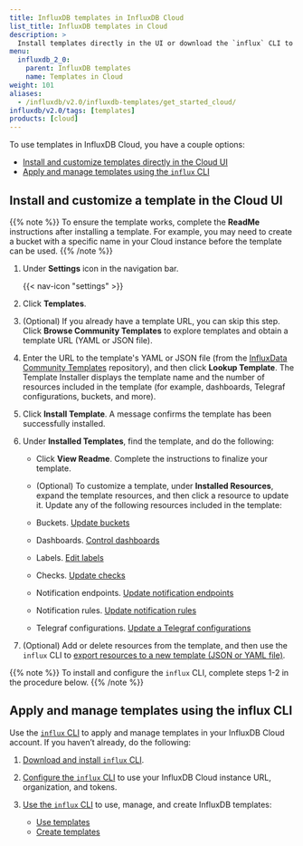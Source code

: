 ```yaml
---
title: InfluxDB templates in InfluxDB Cloud
list_title: InfluxDB templates in Cloud
description: >
  Install templates directly in the UI or download the `influx` CLI to apply and manage InfluxDB templates in your InfluxDB Cloud account.
menu:
  influxdb_2_0:
    parent: InfluxDB templates
    name: Templates in Cloud
weight: 101
aliases:
  - /influxdb/v2.0/influxdb-templates/get_started_cloud/
influxdb/v2.0/tags: [templates]
products: [cloud]
---
```


To use templates in InfluxDB Cloud, you have a couple options:

- [Install and customize templates directly in the Cloud UI](#install-and-customize-a-template-in-the-cloud-ui)
- [Apply and manage templates using the `influx` CLI](#apply-and-manage-templates-using-the-influx-cli)

## Install and customize a template in the Cloud UI

{{% note %}}
To ensure the template works, complete the **ReadMe** instructions after installing a template. For example, you may need to create a bucket with a specific name in your Cloud instance before the template can be used.
{{% /note %}}

1. Under **Settings** icon in the navigation bar.

    {{< nav-icon "settings" >}}

2. Click **Templates**.
3. (Optional) If you already have a template URL, you can skip this step. Click **Browse Community Templates** to explore templates and obtain a template URL (YAML or JSON file).
4. Enter the URL to the template's YAML or JSON file (from the [InfluxData Community Templates](https://github.com/influxdata/community-templates) repository), and then click **Lookup Template**.
The Template Installer displays the template name and the number of resources included in the template (for example, dashboards, Telegraf configurations, buckets, and more).
5. Click **Install Template**. A message confirms the template has been successfully installed.
6. Under **Installed Templates**, find the template, and do the following:
   - Click **View Readme**. Complete the instructions to finalize your template.
   - (Optional) To customize a template, under **Installed Resources**, expand the template resources, and then click a resource to update it. Update any of the following resources included in the template:

    - Buckets. [Update buckets](/influxdb/v2.0/organizations/buckets/update-bucket/)
    - Dashboards. [Control dashboards](/influxdb/v2.0/visualize-data/dashboards/control-dashboard/)
    - Labels. [Edit labels](/influxdb/v2.0/visualize-data/labels/#edit-a-label)
    - Checks. [Update checks](/influxdb/v2.0/monitor-alert/checks/update/)
    - Notification endpoints. [Update notification endpoints](/influxdb/v2.0/monitor-alert/notification-endpoints/update/)
    - Notification rules. [Update notification rules](/influxdb/v2.0/monitor-alert/notification-rules/update/)
    - Telegraf configurations. [Update a Telegraf configurations](/influxdb/v2.0/telegraf-configs/update/)

7. (Optional) Add or delete resources from the template, and then use the `influx` CLI to [export resources to a new template (JSON or YAML file)](/influxdb/v2.0/influxdb-templates/create/#export-all-resources).

{{% note %}}
To install and configure the `influx` CLI, complete steps 1-2 in the procedure below.
{{% /note %}}

## Apply and manage templates using the influx CLI

Use the [`influx` CLI](/influxdb/v2.0/reference/cli/influx/)
to apply and manage templates in your InfluxDB Cloud account.
If you haven’t already, do the following:

1. [Download and install `influx` CLI](/influxdb/v2.0/get-started/#optional-download-install-and-use-the-influx-cli).
2. [Configure the `influx` CLI](/influxdb/v2.0/get-started/#set-up-influxdb) to use your
   InfluxDB Cloud instance URL, organization, and tokens.
3. [Use the `influx` CLI](/influxdb/v2.0/reference/cli/influx/) to use, manage, and create
   InfluxDB templates:

    - [Use templates](/influxdb/v2.0/influxdb-templates/use/)
    - [Create templates](/influxdb/v2.0/influxdb-templates/create/)
